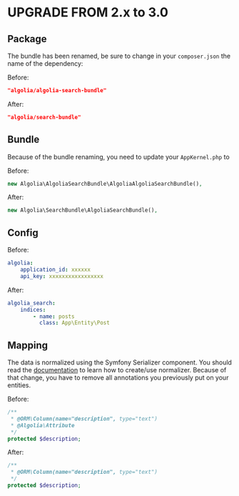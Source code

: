 UPGRADE FROM 2.x to 3.0
=======================

Package
-------
The bundle has been renamed, be sure to change in your `composer.json` the name of the dependency:

Before:
```json
"algolia/algolia-search-bundle"
```

After:
```json
"algolia/search-bundle"
```

Bundle
------

Because of the bundle renaming, you need to update your `AppKernel.php` to 

Before:
```php
new Algolia\AlgoliaSearchBundle\AlgoliaAlgoliaSearchBundle(),
```

After:
```php
new Algolia\SearchBundle\AlgoliaSearchBundle(),
```

Config
------

Before:

```yml
algolia:
    application_id: xxxxxx
    api_key: xxxxxxxxxxxxxxxxx
```

After:

```yml
algolia_search:
    indices:
        - name: posts
          class: App\Entity\Post
```


Mapping
------- 

The data is normalized using the Symfony Serializer component. You should read the [documentation](README.md) to learn how to create/use normalizer.
Because of that change, you have to remove all annotations you previously put on your entities.

Before:
```php
/**
 * @ORM\Column(name="description", type="text")
 * @Algolia\Attribute
 */
protected $description;
```

After:
```php
/**
 * @ORM\Column(name="description", type="text")
 */
protected $description;
```

